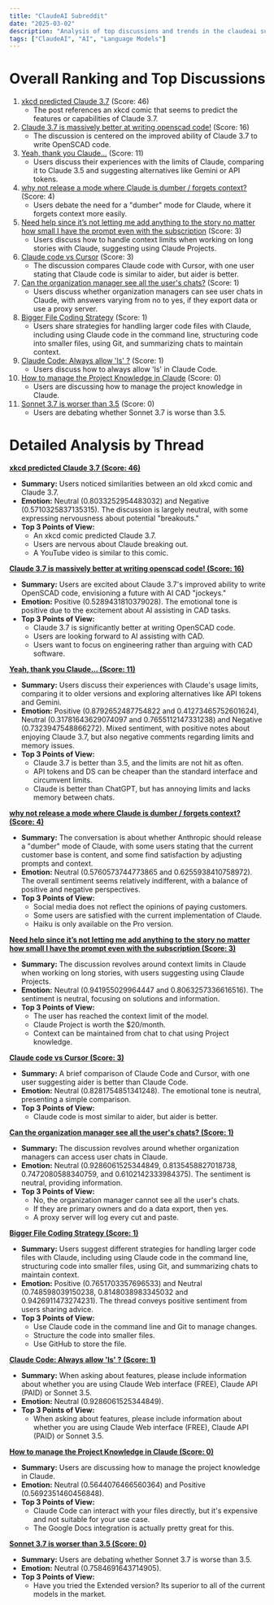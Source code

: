 ```yaml
---
title: "ClaudeAI Subreddit"
date: "2025-03-02"
description: "Analysis of top discussions and trends in the claudeai subreddit"
tags: ["ClaudeAI", "AI", "Language Models"]
---
```


# Overall Ranking and Top Discussions
1.  [xkcd predicted Claude 3.7](https://xkcd.com/416/) (Score: 46)
    * The post references an xkcd comic that seems to predict the features or capabilities of Claude 3.7.
2.  [Claude 3.7 is massively better at writing openscad code!](https://www.reddit.com/r/ClaudeAI/comments/1j1x0sf/claude_37_is_massively_better_at_writing_openscad/) (Score: 16)
    * The discussion is centered on the improved ability of Claude 3.7 to write OpenSCAD code.
3.  [Yeah, thank you Claude...](https://i.redd.it/lpopni05bbme1.png) (Score: 11)
    * Users discuss their experiences with the limits of Claude, comparing it to Claude 3.5 and suggesting alternatives like Gemini or API tokens.
4.  [why not release a mode where Claude is dumber / forgets context?](https://www.reddit.com/r/ClaudeAI/comments/1j1w4kz/why_not_release_a_mode_where_claude_is_dumber/) (Score: 4)
    *  Users debate the need for a "dumber" mode for Claude, where it forgets context more easily.
5.  [Need help since it’s not letting me add anything to the story no matter how small I have the prompt even with the subscription](https://www.reddit.com/gallery/1j1xqqv) (Score: 3)
    *  Users discuss how to handle context limits when working on long stories with Claude, suggesting using Claude Projects.
6.  [Claude code vs Cursor](https://www.reddit.com/r/ClaudeAI/comments/1j213pe/claude_code_vs_cursor/) (Score: 3)
    *  The discussion compares Claude code with Cursor, with one user stating that Claude code is similar to aider, but aider is better.
7.  [Can the organization manager see all the user's chats?](https://www.reddit.com/r/ClaudeAI/comments/1j1zeve/can_the_organization_manager_see_all_the_users/) (Score: 1)
    *  Users discuss whether organization managers can see user chats in Claude, with answers varying from no to yes, if they export data or use a proxy server.
8.  [Bigger File Coding Strategy](https://www.reddit.com/r/ClaudeAI/comments/1j20dzy/bigger_file_coding_strategy/) (Score: 1)
    * Users share strategies for handling larger code files with Claude, including using Claude code in the command line, structuring code into smaller files, using Git, and summarizing chats to maintain context.
9.  [Claude Code: Always allow 'ls' ?](https://www.reddit.com/r/ClaudeAI/comments/1j20yvm/claude_code_always_allow_ls/) (Score: 1)
    * Users discuss how to always allow 'ls' in Claude Code.
10. [How to manage the Project Knowledge in Claude](https://www.reddit.com/r/ClaudeAI/comments/1j1wanp/how_to_manage_the_project_knowledge_in_claude/) (Score: 0)
    * Users are discussing how to manage the project knowledge in Claude.
11. [Sonnet 3.7 is worser than 3.5](https://www.reddit.com/r/ClaudeAI/comments/1j2195w/sonnet_37_is_worser_than_35/) (Score: 0)
    * Users are debating whether Sonnet 3.7 is worse than 3.5.

# Detailed Analysis by Thread
**[xkcd predicted Claude 3.7 (Score: 46)](https://xkcd.com/416/)**
*   **Summary:** Users noticed similarities between an old xkcd comic and Claude 3.7.
*   **Emotion:** Neutral (0.8033252954483032) and Negative (0.5710325837135315). The discussion is largely neutral, with some expressing nervousness about potential "breakouts."
*   **Top 3 Points of View:**
    *   An xkcd comic predicted Claude 3.7.
    *   Users are nervous about Claude breaking out.
    *   A YouTube video is similar to this comic.

**[Claude 3.7 is massively better at writing openscad code! (Score: 16)](https://www.reddit.com/r/ClaudeAI/comments/1j1x0sf/claude_37_is_massively_better_at_writing_openscad/)**
*   **Summary:**  Users are excited about Claude 3.7's improved ability to write OpenSCAD code, envisioning a future with AI CAD "jockeys."
*   **Emotion:** Positive (0.5289431810379028). The emotional tone is positive due to the excitement about AI assisting in CAD tasks.
*   **Top 3 Points of View:**
    *   Claude 3.7 is significantly better at writing OpenSCAD code.
    *   Users are looking forward to AI assisting with CAD.
    *   Users want to focus on engineering rather than arguing with CAD software.

**[Yeah, thank you Claude... (Score: 11)](https://i.redd.it/lpopni05bbme1.png)**
*   **Summary:** Users discuss their experiences with Claude's usage limits, comparing it to older versions and exploring alternatives like API tokens and Gemini.
*   **Emotion:** Positive (0.8792652487754822 and 0.41273465752601624), Neutral (0.31781643629074097 and 0.7655112147331238) and Negative (0.7323947548866272). Mixed sentiment, with positive notes about enjoying Claude 3.7, but also negative comments regarding limits and memory issues.
*   **Top 3 Points of View:**
    *   Claude 3.7 is better than 3.5, and the limits are not hit as often.
    *   API tokens and DS can be cheaper than the standard interface and circumvent limits.
    *   Claude is better than ChatGPT, but has annoying limits and lacks memory between chats.

**[why not release a mode where Claude is dumber / forgets context? (Score: 4)](https://www.reddit.com/r/ClaudeAI/comments/1j1w4kz/why_not_release_a_mode_where_claude_is_dumber/)**
*   **Summary:** The conversation is about whether Anthropic should release a "dumber" mode of Claude, with some users stating that the current customer base is content, and some find satisfaction by adjusting prompts and context.
*   **Emotion:** Neutral (0.5760573744773865 and 0.6255938410758972). The overall sentiment seems relatively indifferent, with a balance of positive and negative perspectives.
*   **Top 3 Points of View:**
    *   Social media does not reflect the opinions of paying customers.
    *   Some users are satisfied with the current implementation of Claude.
    *   Haiku is only available on the Pro version.

**[Need help since it’s not letting me add anything to the story no matter how small I have the prompt even with the subscription (Score: 3)](https://www.reddit.com/gallery/1j1xqqv)**
*   **Summary:** The discussion revolves around context limits in Claude when working on long stories, with users suggesting using Claude Projects.
*   **Emotion:** Neutral (0.941955029964447 and 0.8063257336616516). The sentiment is neutral, focusing on solutions and information.
*   **Top 3 Points of View:**
    *   The user has reached the context limit of the model.
    *   Claude Project is worth the $20/month.
    *   Context can be maintained from chat to chat using Project knowledge.

**[Claude code vs Cursor (Score: 3)](https://www.reddit.com/r/ClaudeAI/comments/1j213pe/claude_code_vs_cursor/)**
*   **Summary:** A brief comparison of Claude Code and Cursor, with one user suggesting aider is better than Claude Code.
*   **Emotion:** Neutral (0.8281754851341248). The emotional tone is neutral, presenting a simple comparison.
*   **Top 3 Points of View:**
    *   Claude code is most similar to aider, but aider is better.

**[Can the organization manager see all the user's chats? (Score: 1)](https://www.reddit.com/r/ClaudeAI/comments/1j1zeve/can_the_organization_manager_see_all_the_users/)**
*   **Summary:** The discussion revolves around whether organization managers can access user chats in Claude.
*   **Emotion:** Neutral (0.9286061525344849, 0.8135458827018738, 0.7472080588340759, and 0.6102142333984375). The sentiment is neutral, providing information.
*   **Top 3 Points of View:**
    *   No, the organization manager cannot see all the user's chats.
    *   If they are primary owners and do a data export, then yes.
    *   A proxy server will log every cut and paste.

**[Bigger File Coding Strategy (Score: 1)](https://www.reddit.com/r/ClaudeAI/comments/1j20dzy/bigger_file_coding_strategy/)**
*   **Summary:** Users suggest different strategies for handling larger code files with Claude, including using Claude code in the command line, structuring code into smaller files, using Git, and summarizing chats to maintain context.
*   **Emotion:** Positive (0.7651703357696533) and Neutral (0.748598039150238, 0.8148038983345032 and 0.9426911473274231). The thread conveys positive sentiment from users sharing advice.
*   **Top 3 Points of View:**
    *   Use Claude code in the command line and Git to manage changes.
    *   Structure the code into smaller files.
    *   Use GitHub to store the file.

**[Claude Code: Always allow 'ls' ? (Score: 1)](https://www.reddit.com/r/ClaudeAI/comments/1j20yvm/claude_code_always_allow_ls/)**
*   **Summary:** When asking about features, please include information about whether you are using Claude Web interface (FREE), Claude API (PAID) or Sonnet 3.5.
*   **Emotion:** Neutral (0.9286061525344849).
*   **Top 3 Points of View:**
    *   When asking about features, please include information about whether you are using Claude Web interface (FREE), Claude API (PAID) or Sonnet 3.5.

**[How to manage the Project Knowledge in Claude (Score: 0)](https://www.reddit.com/r/ClaudeAI/comments/1j1wanp/how_to_manage_the_project_knowledge_in_claude/)**
*   **Summary:** Users are discussing how to manage the project knowledge in Claude.
*   **Emotion:** Neutral (0.5644076466560364) and Positive (0.5692351460456848).
*   **Top 3 Points of View:**
    *   Claude Code can interact with your files directly, but it's expensive and not suitable for your use case.
    *   The Google Docs integration is actually pretty great for this.

**[Sonnet 3.7 is worser than 3.5 (Score: 0)](https://www.reddit.com/r/ClaudeAI/comments/1j2195w/sonnet_37_is_worser_than_35/)**
*   **Summary:** Users are debating whether Sonnet 3.7 is worse than 3.5.
*   **Emotion:** Neutral (0.7584691643714905).
*   **Top 3 Points of View:**
    *   Have you tried the Extended version? Its superior to all of the current models in the market.
